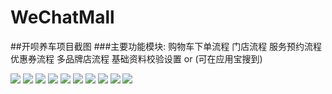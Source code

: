 # WeChatMall
##开呗养车项目截图
###主要功能模块:
  购物车下单流程
  门店流程
  服务预约流程
  优惠券流程
  多品牌店流程
  基础资料校验设置
  or (可在应用宝搜到)
  
![](https://github.com/hzlshen/WeChatMall/blob/master/kaibei/kaibei1.png)
![](https://github.com/hzlshen/WeChatMall/blob/master/kaibei/kaibei2.png)
![](https://github.com/hzlshen/WeChatMall/blob/master/kaibei/kaibei3.png)
![](https://github.com/hzlshen/WeChatMall/blob/master/kaibei/kaibei4.png)
![](https://github.com/hzlshen/WeChatMall/blob/master/kaibei/kaibei5.png)
![](https://github.com/hzlshen/WeChatMall/blob/master/kaibei/kaibei6.png)
![](https://github.com/hzlshen/WeChatMall/blob/master/kaibei/kaibei7.png)
![](https://github.com/hzlshen/WeChatMall/blob/master/kaibei/kaibei8.png)
![](https://github.com/hzlshen/WeChatMall/blob/master/kaibei/kaibei9.png)
![](https://github.com/hzlshen/WeChatMall/blob/master/kaibei/kaibei10.png)
